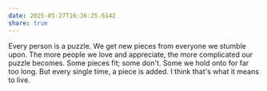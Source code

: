 ```yaml
---
date: 2025-05-27T16:36:25.614Z
share: true
---
```

Every person is a puzzle. We get new pieces from everyone we stumble upon. The more people we love and appreciate, the more complicated our puzzle becomes. Some pieces fit; some don't. Some we hold onto for far too long. But every single time, a piece is added. I think that's what it means to live.